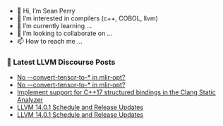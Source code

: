 - 👋 Hi, I’m Sean Perry
- 👀 I’m interested in compilers (c++, COBOL, llvm)
- 🌱 I’m currently learning ...
- 💞️ I’m looking to collaborate on ...
- 📫 How to reach me ...

<!---
s66perry/s66perry is a ✨ special ✨ repository because its `README.md` (this file) appears on your GitHub profile.
You can click the Preview link to take a look at your changes.
--->
### 📕 Latest LLVM Discourse Posts

<!-- DISCOURSE-LLVM:START -->
- [No --convert-tensor-to-* in mlir-opt?](https://discourse.llvm.org/t/no-convert-tensor-to-in-mlir-opt/61358#post_2)
- [No --convert-tensor-to-* in mlir-opt?](https://discourse.llvm.org/t/no-convert-tensor-to-in-mlir-opt/61358#post_1)
- [Implement support for C++17 structured bindings in the Clang Static Analyzer](https://discourse.llvm.org/t/implement-support-for-c-17-structured-bindings-in-the-clang-static-analyzer/60588?page=2#post_27)
- [LLVM 14.0.1 Schedule and Release Updates](https://discourse.llvm.org/t/llvm-14-0-1-schedule-and-release-updates/61227#post_10)
- [LLVM 14.0.1 Schedule and Release Updates](https://discourse.llvm.org/t/llvm-14-0-1-schedule-and-release-updates/61227#post_9)
<!-- DISCOURSE-LLVM:END -->
